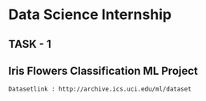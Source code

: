 # Data Science Internship
## TASK - 1
## Iris Flowers Classification ML Project
 
```Datasetlink : http://archive.ics.uci.edu/ml/dataset```
